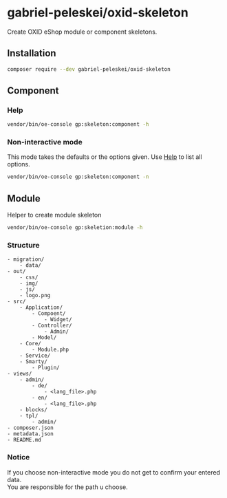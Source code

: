 # gabriel-peleskei/oxid-skeleton

Create OXID eShop module or component skeletons.  



## Installation
```bash
composer require --dev gabriel-peleskei/oxid-skeleton
```

## Component

### Help
```bash
vendor/bin/oe-console gp:skeleton:component -h
```

### Non-interactive mode
This mode takes the defaults or the options given. Use [Help](#help) to list all options.
```bash
vendor/bin/oe-console gp:skeleton:component -n
```


## Module

Helper to create module skeleton 

```bash
vendor/bin/oe-console gp:skeletion:module -h
```

### Structure

    - migration/
        - data/
    - out/
        - css/
        - img/
        - js/
        - logo.png
    - src/
        - Application/
            - Compoent/
                - Widget/
            - Controller/
                - Admin/
            - Model/
        - Core/
            - Module.php
        - Service/
        - Smarty/
            - Plugin/
    - views/
        - admin/
            - de/
                - <lang_file>.php
            - en/
                - <lang_file>.php
        - blocks/
        - tpl/
            - admin/
    - composer.json
    - metadata.json
    - README.md

### Notice

If you choose non-interactive mode you do not get to confirm your entered data.  
You are responsible for the path u choose.